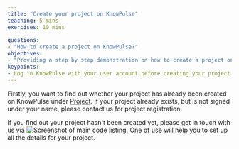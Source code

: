 ```yaml
---
title: "Create your project on KnowPulse"
teaching: 5 mins
exercises: 10 mins
 
questions:
- "How to create a project on KnowPulse?"
objectives:
- "Providing a step by step demonstration on how to create a project on KnowPulse."
keypoints:
- Log in KnowPulse with your user account before creating your project.
---
```


Firstly, you want to find out whether your project has already been created on KnowPulse under [Project](https://knowpulse.usask.ca/research/projects). If your project already exists, but is not signed under your name, please contact us for project registration. 

If you find out your project hasn't been created yet, please get in touch with us via ![Screenshot of main code listing](..fig/gmatrix-poly-region-7.png). One of use will help you to set up all the details for your project.
